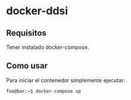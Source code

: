 # docker-ddsi

## Requisitos

Tener instalado docker-compose.

## Como usar

Para iniciar el contenedor simplemente ejecutar:
```console
foo@bar:~$ docker-compose up

```